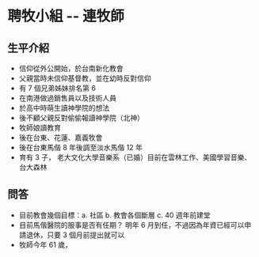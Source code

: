 # 聘牧小組 -- 連牧師

## 生平介紹

* 信仰從外公開始，於台南新化教會
* 父親當時未信仰基督教，並在幼時反對信仰
* 有 7 個兄弟姊妹排名第 6
* 在南港做過銷售員以及技術人員
* 於高中時萌生讀神學院的想法
* 後不顧父親反對偷偷報讀神學院（北神）
* 牧師娘讀教育
* 後在台東、花蓮、嘉義牧會
* 後在台東馬偕 8 年後調至淡水馬偕 12 年
* 育有 3 子，
  老大文化大學音樂系（已婚）目前在雲林工作、美國學習音樂、台大森林



## 問答

* 目前教會幾個目標：a. 社區 b. 教會各個斷層 c. 40 週年前建堂
* 目前馬偕醫院的服事是否有任期？
  明年 6 月到任，不過因為年資已經可以申請退休，只要 3 個月前提出就可以
* 牧師今年 61 歲，
